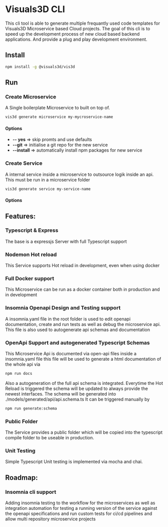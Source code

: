 # Visuals3D CLI 


This cli tool is able to generate multiple frequantly used code templates for Visuals3D Microservice based Cloud projects. The goal of this cli is to speed up the development process of new cloud based backend applications. And provide a plug and play development environment.



## Install

```bash
npm install -g @visuals3d/vis3d
```



## Run 

### Create Microservice

A Single boilerplate Microservice to built on top of.

```bash
vis3d generate microservice my-mycroservice-name 
```

#### Options

- **-- yes**  => skip promts and use defaults
- **--git** => initialise a git repo for the new service
- **--install** => automatically install npm packages for new service


### Create Service

A internal service inside a microservice to outsource logik inside an api. This must be run in a microservice folder

```bash
vis3d generate service my-service-name 
```

#### Options






## Features:



### Typescript & Express

The base is a expressjs Server with full Typescript support

### Nodemon Hot reload

This Service supports Hot reload in development, even when using docker

### Full Docker support

This Microservice can be run as a docker container both in production and in development

### Insomnia Openapi Design and Testing support

A insomnia.yaml file in the root folder is used to edit openapi documentation, create and run tests as well as debug the microservice api. 
This file is also used to autogenerate api schemas and documentation

### OpenApi Support and autogenerated Typescript Schemas

This Microservice Api is documented via open-api files inside a insomnia.yaml file this file will be used to generate a html documentation of the whole api via 

```bash
npm run docs
```

Also a autogeneration of the full api schema is integrated. Everytime the Hot Reload is triggered the schema will be updated to always provide the newest interfaces.
The schema will be generated into ./models/generated/api/api.schema.ts
It can be triggered manually by

```bash
npm run generate:schema
```

### Public Folder

The Service provides a public folder which will be copied into the typescript compile folder to be useable in production.

### Unit Testing

Simple Typescript Unit testing is implemented via mocha and chai.


## Roadmap:


### Insomnia cli support 

Adding insomnia testing to the workflow for the microservices as well as integration automation for testing a running version of the service against the openapi specifications and run custom tests for ci/cd pipelines and allow multi repository microservice projects 






